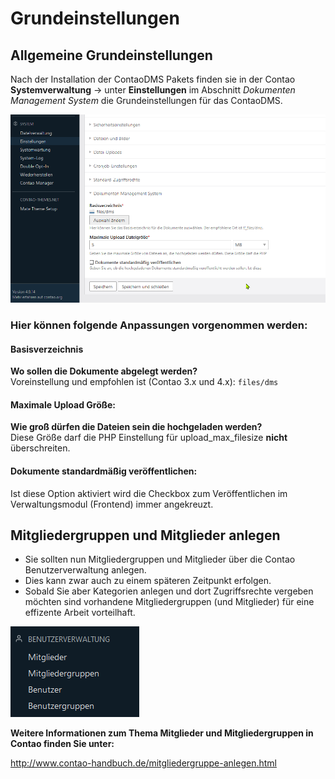# Grundeinstellungen

## Allgemeine Grundeinstellungen

Nach der Installation der ContaoDMS Pakets finden sie in der Contao **Systemverwaltung** → unter **Einstellungen** im Abschnitt *Dokumenten Management System* die Grundeinstellungen für das ContaoDMS.

![Grundeinstellungen ContaoDMS](1-grundeinstellungen.png)

### Hier können folgende Anpassungen vorgenommen werden:

#### Basisverzeichnis

**Wo sollen die Dokumente abgelegt werden?**  
Voreinstellung und empfohlen ist (Contao 3.x und 4.x): `files/dms`

#### Maximale Upload Größe: 

**Wie groß dürfen die Dateien sein die hochgeladen werden?**  
Diese Größe darf die PHP Einstellung für upload_max_filesize **nicht** überschreiten.

#### Dokumente standardmäßig veröffentlichen:

Ist diese Option aktiviert wird die Checkbox zum Veröffentlichen im Verwaltungsmodul (Frontend) immer angekreuzt.

## Mitgliedergruppen und Mitglieder anlegen

* Sie sollten nun Mitgliedergruppen und Mitglieder über die Contao Benutzerverwaltung anlegen.
* Dies kann zwar auch zu einem späteren Zeitpunkt erfolgen.
* Sobald Sie aber Kategorien anlegen und dort Zugriffsrechte vergeben möchten sind vorhandene Mitgliedergruppen (und Mitglieder) für eine effizente Arbeit vorteilhaft.

![Benutzerverwaltung](2-contao-user-management.png)

**Weitere Informationen zum Thema Mitglieder und Mitgliedergruppen in Contao finden Sie unter:**

http://www.contao-handbuch.de/mitgliedergruppe-anlegen.html

